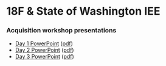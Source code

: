 # 18F & State of Washington IEE


### Acquisition workshop presentations
- [Day 1 PowerPoint](https://github.com/18F/slt-washington-iee/blob/master/workshop/day1.pptx?raw=true) ([pdf](https://github.com/18F/slt-washington-iee/blob/master/workshop/day1.pdf?raw=true))
- [Day 2 PowerPoint](https://github.com/18F/slt-washington-iee/blob/master/workshop/day2.pptx?raw=true) ([pdf](https://github.com/18F/slt-washington-iee/blob/master/workshop/day2.pdf?raw=true))
- [Day 3 PowerPoint](https://github.com/18F/slt-washington-iee/blob/master/workshop/day3.pptx?raw=true) ([pdf](https://github.com/18F/slt-washington-iee/blob/master/workshop/day3.pdf?raw=true))
